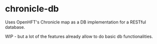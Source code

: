 # chronicle-db
Uses OpenHFT's Chronicle map as a DB implementation for a RESTful database.

WIP - but a lot of the features already allow to do basic db functionalities.